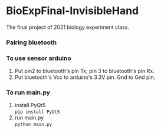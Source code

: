 # BioExpFinal-InvisibleHand
The final project of 2021 biology experiment class.

### Pairing bluetooth
### To use sensor arduino
1. Put pin2 to bluetooth's pin Tx; pin 3 to bluetooth's pin Rx.
2. Put bluetooth's Vcc to arduino's 3.3V pin. Gnd to Gnd pin.
### To run main.py
1. install PyQt5 \
    `pip install PyQt5`
2. run main.py \
    `python main.py`
